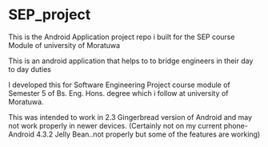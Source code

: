 SEP_project
===========

This is the Android Application project repo i built for the SEP course Module of university of Moratuwa

This is an android application that helps to to bridge engineers in their day to day duties

I developed this for Software Engineering Project course module of Semester 5 of Bs. Eng. Hons. 
degree which i follow at university of Moratuwa.

This was intended to work in 2.3 Gingerbread version of Android and may not work properly in newer devices.
(Certainly not on my current phone- Android 4.3.2 Jelly Bean..not properly but some of the features are working)
